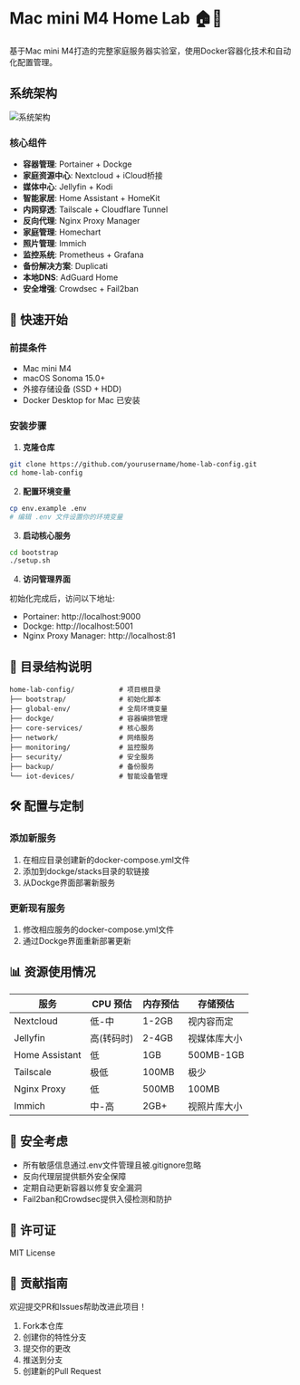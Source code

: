 # Mac mini M4 Home Lab 🏠🧪

基于Mac mini M4打造的完整家庭服务器实验室，使用Docker容器化技术和自动化配置管理。

## 系统架构

![系统架构](https://via.placeholder.com/800x500)

### 核心组件

- **容器管理**: Portainer + Dockge
- **家庭资源中心**: Nextcloud + iCloud桥接
- **媒体中心**: Jellyfin + Kodi
- **智能家居**: Home Assistant + HomeKit
- **内网穿透**: Tailscale + Cloudflare Tunnel
- **反向代理**: Nginx Proxy Manager
- **家庭管理**: Homechart
- **照片管理**: Immich
- **监控系统**: Prometheus + Grafana
- **备份解决方案**: Duplicati
- **本地DNS**: AdGuard Home
- **安全增强**: Crowdsec + Fail2ban

## 🚀 快速开始

### 前提条件

- Mac mini M4
- macOS Sonoma 15.0+
- 外接存储设备 (SSD + HDD)
- Docker Desktop for Mac 已安装

### 安装步骤

1. **克隆仓库**

```bash
git clone https://github.com/yourusername/home-lab-config.git
cd home-lab-config
```

2. **配置环境变量**

```bash
cp env.example .env
# 编辑 .env 文件设置你的环境变量
```

3. **启动核心服务**

```bash
cd bootstrap
./setup.sh
```

4. **访问管理界面**

初始化完成后，访问以下地址:
- Portainer: http://localhost:9000
- Dockge: http://localhost:5001
- Nginx Proxy Manager: http://localhost:81

## 📁 目录结构说明

```
home-lab-config/           # 项目根目录
├── bootstrap/             # 初始化脚本
├── global-env/            # 全局环境变量
├── dockge/                # 容器编排管理
├── core-services/         # 核心服务
├── network/               # 网络服务
├── monitoring/            # 监控服务
├── security/              # 安全服务
├── backup/                # 备份服务
└── iot-devices/           # 智能设备管理
```

## 🛠 配置与定制

### 添加新服务

1. 在相应目录创建新的docker-compose.yml文件
2. 添加到dockge/stacks目录的软链接
3. 从Dockge界面部署新服务

### 更新现有服务

1. 修改相应服务的docker-compose.yml文件
2. 通过Dockge界面重新部署更新

## 📊 资源使用情况

| 服务 | CPU 预估 | 内存预估 | 存储预估 |
|------|---------|---------|---------|
| Nextcloud | 低-中 | 1-2GB | 视内容而定 |
| Jellyfin | 高(转码时) | 2-4GB | 视媒体库大小 |
| Home Assistant | 低 | 1GB | 500MB-1GB |
| Tailscale | 极低 | 100MB | 极少 |
| Nginx Proxy | 低 | 500MB | 100MB |
| Immich | 中-高 | 2GB+ | 视照片库大小 |

## 🔐 安全考虑

- 所有敏感信息通过.env文件管理且被.gitignore忽略
- 反向代理层提供额外安全保障
- 定期自动更新容器以修复安全漏洞
- Fail2ban和Crowdsec提供入侵检测和防护

## 📝 许可证

MIT License

## 🤝 贡献指南

欢迎提交PR和Issues帮助改进此项目！

1. Fork本仓库
2. 创建你的特性分支
3. 提交你的更改
4. 推送到分支
5. 创建新的Pull Request
